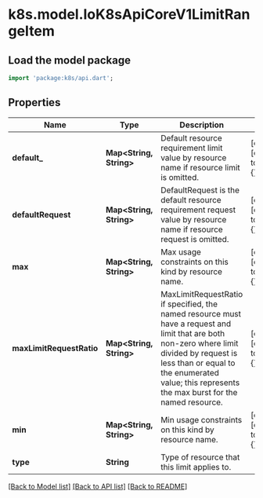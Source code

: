 # k8s.model.IoK8sApiCoreV1LimitRangeItem

## Load the model package
```dart
import 'package:k8s/api.dart';
```

## Properties
Name | Type | Description | Notes
------------ | ------------- | ------------- | -------------
**default_** | **Map<String, String>** | Default resource requirement limit value by resource name if resource limit is omitted. | [optional] [default to const {}]
**defaultRequest** | **Map<String, String>** | DefaultRequest is the default resource requirement request value by resource name if resource request is omitted. | [optional] [default to const {}]
**max** | **Map<String, String>** | Max usage constraints on this kind by resource name. | [optional] [default to const {}]
**maxLimitRequestRatio** | **Map<String, String>** | MaxLimitRequestRatio if specified, the named resource must have a request and limit that are both non-zero where limit divided by request is less than or equal to the enumerated value; this represents the max burst for the named resource. | [optional] [default to const {}]
**min** | **Map<String, String>** | Min usage constraints on this kind by resource name. | [optional] [default to const {}]
**type** | **String** | Type of resource that this limit applies to. | 

[[Back to Model list]](../README.md#documentation-for-models) [[Back to API list]](../README.md#documentation-for-api-endpoints) [[Back to README]](../README.md)


